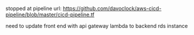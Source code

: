 stopped at pipeline url: https://github.com/davoclock/aws-cicd-pipeline/blob/master/cicd-pipeline.tf

need to update front end with api gateway lambda to backend rds instance 

